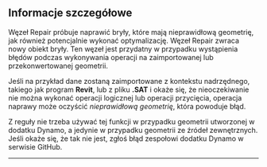 ## Informacje szczegółowe
Węzeł Repair próbuje naprawić bryły, które mają nieprawidłową geometrię, jak również potencjalnie wykonać optymalizację. Węzeł Repair zwraca nowy obiekt bryły.
Ten węzeł jest przydatny w przypadku wystąpienia błędów podczas wykonywania operacji na zaimportowanej lub przekonwertowanej geometrii.

Jeśli na przykład dane zostaną zaimportowane z kontekstu nadrzędnego, takiego jak program **Revit**, lub z pliku **.SAT** i okaże się, że nieoczekiwanie nie można wykonać operacji logicznej lub operacji przycięcia, operacja naprawy może oczyścić *nieprawidłową geometrię*, która powoduje błąd.

Z reguły nie trzeba używać tej funkcji w przypadku geometrii utworzonej w dodatku Dynamo, a jedynie w przypadku geometrii ze źródeł zewnętrznych. Jeśli okaże się, że tak nie jest, zgłoś błąd zespołowi dodatku Dynamo w serwisie GitHub.
___



